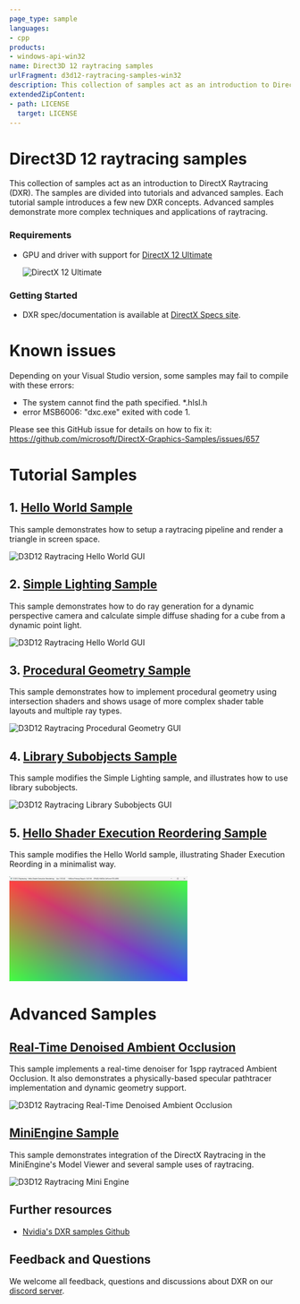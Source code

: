 ```yaml
---
page_type: sample
languages:
- cpp
products:
- windows-api-win32
name: Direct3D 12 raytracing samples
urlFragment: d3d12-raytracing-samples-win32
description: This collection of samples act as an introduction to DirectX Raytracing (DXR).
extendedZipContent:
- path: LICENSE
  target: LICENSE
---
```


# Direct3D 12 raytracing samples
This collection of samples act as an introduction to DirectX Raytracing (DXR). The samples are divided into tutorials and advanced samples. Each tutorial sample introduces a few new DXR concepts. Advanced samples demonstrate more complex techniques and applications of raytracing.

### Requirements
* GPU and driver with support for [DirectX 12 Ultimate](http://aka.ms/DirectX12UltimateDev)

  <img src="../../../Assets/DirectX12Ultimate.png" alt="DirectX 12 Ultimate" height="100">

### Getting Started
* DXR spec/documentation is available at [DirectX Specs site](https://microsoft.github.io/DirectX-Specs/d3d/Raytracing.html).

# Known issues
Depending on your Visual Studio version, some samples may fail to compile with these errors:
 * The system cannot find the path specified. *.hlsl.h
 * error MSB6006: "dxc.exe" exited with code 1.

Please see this GitHub issue for details on how to fix it: https://github.com/microsoft/DirectX-Graphics-Samples/issues/657

# Tutorial Samples
## 1. [Hello World Sample](src/D3D12RaytracingHelloWorld/readme.md)
This sample demonstrates how to setup a raytracing pipeline and render a triangle in screen space.

![D3D12 Raytracing Hello World GUI](src/D3D12RaytracingHelloWorld/Screenshot_small.png)

## 2. [Simple Lighting Sample](src/D3D12RaytracingSimpleLighting/readme.md)
This sample demonstrates how to do ray generation for a dynamic perspective camera and calculate simple diffuse shading for a cube from a dynamic point light. 

![D3D12 Raytracing Hello World GUI](src/D3D12RaytracingSimpleLighting/Screenshot_small.png)

## 3. [Procedural Geometry Sample](src/D3D12RaytracingProceduralGeometry/readme.md)
This sample demonstrates how to implement procedural geometry using intersection shaders and shows usage of more complex shader table layouts and multiple ray types. 

![D3D12 Raytracing Procedural Geometry GUI](src/D3D12RaytracingProceduralGeometry/Screenshot_small.png)

## 4. [Library Subobjects Sample](src/D3D12RaytracingLibrarySubobjects/readme.md)
This sample modifies the Simple Lighting sample, and illustrates how to use library subobjects.

![D3D12 Raytracing Library Subobjects GUI](src/D3D12RaytracingLibrarySubobjects/Screenshot_small.png)

## 5. [Hello Shader Execution Reordering Sample](src/D3D12RaytracingLibrarySubobjects/readme.md)
This sample modifies the Hello World sample, illustrating Shader Execution Reording in a minimalist way.

![D3D12 Raytracing Shader Execution Reordering Sample GUI](src/D3D12RaytracingHelloShaderExecutionReordering/Screenshot_small.png)

# Advanced Samples
## [Real-Time Denoised Ambient Occlusion](src/D3D12RaytracingRealTimeDenoisedAmbientOcclusion/readme.md)
This sample implements a real-time denoiser for 1spp raytraced Ambient Occlusion. It also demonstrates a physically-based specular pathtracer implementation and dynamic geometry support.

![D3D12 Raytracing Real-Time Denoised Ambient Occlusion](src/D3D12RaytracingRealTimeDenoisedAmbientOcclusion/Screenshot_small.png)

## [MiniEngine Sample](src/D3D12RaytracingMiniEngineSample/readme.md)
This sample demonstrates integration of the DirectX Raytracing in the MiniEngine's Model Viewer and several sample uses of raytracing.

![D3D12 Raytracing Mini Engine](src/D3D12RaytracingMiniEngineSample/Screenshot_small.png)


## Further resources
* [Nvidia's DXR samples Github](https://github.com/NVIDIAGameWorks/DxrTutorials)

## Feedback and Questions
We welcome all feedback, questions and discussions about DXR on our [discord server](http://discord.gg/directx).

